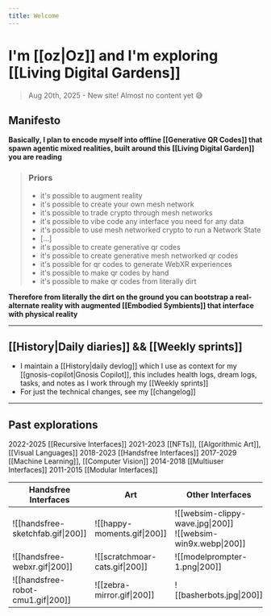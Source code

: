 ```yaml
---
title: Welcome
---
```

# I'm [[oz|Oz]] and I'm exploring [[Living Digital Gardens]]

> Aug 20th, 2025 - New site! Almost no content yet 😅

## Manifesto

**Basically, I plan to encode myself into offline [[Generative QR Codes]] that spawn agentic mixed realities, built around this [[Living Digital Garden]] you are reading**

> ### Priors
>- it's possible to augment reality
> - it's possible to create your own mesh network
>- it's possible to trade crypto through mesh networks
>- it's possible to vibe code any interface you need for any data
>- it's possible to use mesh networked crypto to run a Network State
>- [...]
>- it's possible to create generative qr codes
>- it's possible to create generative mesh networked qr codes
>- it's possible for qr codes to generate WebXR experiences
>- it's possible to make qr codes by hand
>- it's possible to make qr codes from literally dirt


**Therefore from literally the dirt on the ground you can bootstrap a real-alternate reality with augmented ⁠[[Embodied Symbients]] that interface with physical reality**

---
## [[History|Daily diaries]] && [[Weekly sprints]]

- I maintain a [[History|daily devlog]] which I use as context for my [[gnosis-copilot|Gnosis Copilot]], this includes health logs, dream logs, tasks, and notes as I work through my [[Weekly sprints]]
- For just the technical changes, see my [[changelog]]


---
## Past explorations

2022-2025 [[Recursive Interfaces]]
2021-2023 [[NFTs]], [[Algorithmic Art]], [[Visual Languages]]
2018-2023 [[Handsfree Interfaces]]
2017-2029 [[Machine Learning]], [[Computer Vision]]
2014-2018 [[Multiuser Interfaces]]
2011-2015 [[Modular Interfaces]]

| Handsfree Interfaces               | Art                            | Other Interfaces                                                |
| ---------------------------------- | ------------------------------ | --------------------------------------------------------------- |
| ![[handsfree-sketchfab.gif\|200]]  | ![[happy-moments.gif\|200]]    | ![[websim-clippy-wave.jpg\|200]]<br>![[websim-win9x.webp\|200]] |
| ![[handsfree-webxr.gif\|200]]      | ![[scratchmoar-cats.gif\|200]] | ![[modelprompter-1.png\|200]]                                   |
| ![[handsfree-robot-cmu1.gif\|200]] | ![[zebra-mirror.gif\|200]]     | ![[basherbots.jpg\|200]]                                        |
